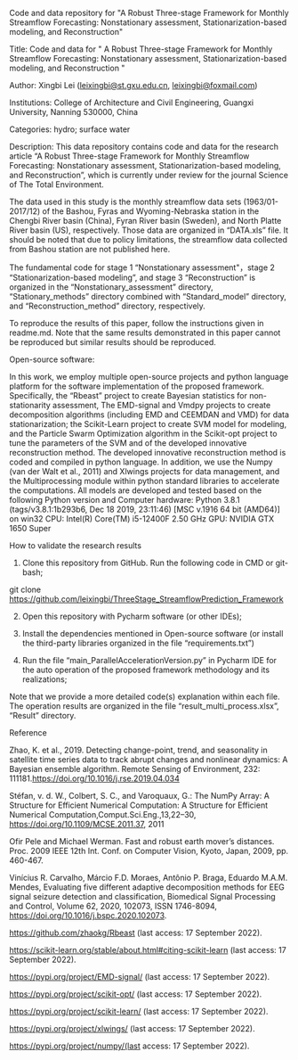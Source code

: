 
Code and data repository for "A Robust Three-stage Framework for Monthly Streamflow Forecasting: Nonstationary assessment, Stationarization-based modeling, and Reconstruction"

Title:
Code and data for " A Robust Three-stage Framework for Monthly Streamflow Forecasting: Nonstationary assessment, Stationarization-based modeling, and Reconstruction "

Author:
Xingbi Lei (leixingbi@st.gxu.edu.cn, leixingbi@foxmail.com)

Institutions:
College of Architecture and Civil Engineering, Guangxi University, Nanning 530000, China

Categories:
hydro; surface water

Description:
This data repository contains code and data for the research article “A Robust Three-stage Framework for Monthly Streamflow Forecasting: Nonstationary assessment, Stationarization-based modeling, and Reconstruction”, which is currently under review for the journal Science of The Total Environment.

The data used in this study is the monthly streamflow data sets (1963/01-2017/12) of the Bashou, Fyras and Wyoming-Nebraska station in the Chengbi River basin (China), Fyran River basin (Sweden), and North Platte River basin (US), respectively. Those data are organized in “DATA.xls” file. It should be noted that due to policy limitations, the streamflow data collected from Bashou station are not published here. 

The fundamental code for stage 1 “Nonstationary assessment"，stage 2 “Stationarization-based modeling”, and stage 3 “Reconstruction” is organized in the “Nonstationary_assessment” directory, “Stationary_methods” directory combined with  “Standard_model” directory, and “Reconstruction_method” directory, respectively. 

To reproduce the results of this paper, follow the instructions given in readme.md. Note that the same results demonstrated in this paper cannot be reproduced but similar results should be reproduced.

Open-source software:
 
In this work, we employ multiple open-source projects and python language platform for the software implementation of the proposed framework. Specifically, the “Rbeast” project to create Bayesian statistics for non-stationarity assessment, The EMD-signal and Vmdpy projects to create decomposition algorithms (including EMD and CEEMDAN and VMD) for data stationarization; the Scikit-Learn project to create SVM model for modeling, and the Particle Swarm Optimization algorithm in the Scikit-opt project to tune the parameters of the SVM and of the developed innovative reconstruction method. The developed innovative reconstruction method is coded and compiled in python language. In addition, we use the Numpy (van der Walt et al., 2011) and Xlwings projects for data management, and the Multiprocessing module within python standard libraries to accelerate the computations.
All models are developed and tested based on the following Python version and Computer hardware:
Python 3.8.1 (tags/v3.8.1:1b293b6, Dec 18 2019, 23:11:46) [MSC v.1916 64 bit (AMD64)] on win32
CPU: Intel(R) Core(TM) i5-12400F   2.50 GHz
GPU: NVIDIA GTX 1650 Super

How to validate the research results
1. Clone this repository from GitHub. Run the following code in CMD or git-bash;

git clone https://github.com/leixingbi/ThreeStage_StreamflowPrediction_Framework

2. Open this repository with Pycharm software (or other IDEs);

3. Install the dependencies mentioned in Open-source software (or install the third-party libraries organized in the file “requirements.txt”)

3. Run the file “main_ParallelAccelerationVersion.py” in Pycharm IDE for the auto operation of the proposed framework methodology and its realizations;

Note that we provide a more detailed code(s) explanation within each file. The operation results are organized in the file “result_multi_process.xlsx”, “Result” directory.

Reference

Zhao, K. et al., 2019. Detecting change-point, trend, and seasonality in satellite time series data to track abrupt changes and nonlinear dynamics: A Bayesian ensemble algorithm. Remote Sensing of Environment, 232: 111181.https://doi.org/10.1016/j.rse.2019.04.034

Stéfan, v. d. W., Colbert, S. C., and Varoquaux, G.: The NumPy Array: A Structure for Efficient Numerical Computation: A Structure for Efficient Numerical Computation,Comput.Sci.Eng.,13,22–30, https://doi.org/10.1109/MCSE.2011.37, 2011

Ofir Pele and Michael Werman. Fast and robust earth mover’s distances. Proc. 2009 IEEE 12th Int. Conf. on Computer Vision, Kyoto, Japan, 2009, pp. 460-467.

Vinícius R. Carvalho, Márcio F.D. Moraes, Antônio P. Braga, Eduardo M.A.M. Mendes, Evaluating five different adaptive decomposition methods for EEG signal seizure detection and classification, Biomedical Signal Processing and Control, Volume 62, 2020, 102073, ISSN 1746-8094, https://doi.org/10.1016/j.bspc.2020.102073.

https://github.com/zhaokg/Rbeast  (last access: 17 September 2022).

https://scikit-learn.org/stable/about.html#citing-scikit-learn (last access: 17 September 2022).

https://pypi.org/project/EMD-signal/ (last access: 17 September 2022).

https://pypi.org/project/scikit-opt/ (last access: 17 September 2022).

https://pypi.org/project/scikit-learn/ (last access: 17 September 2022).

https://pypi.org/project/xlwings/ (last access: 17 September 2022).

https://pypi.org/project/numpy/(last access: 17 September 2022).
